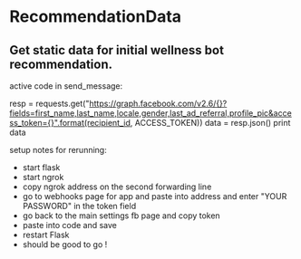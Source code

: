 # RecommendationData
Get static data for initial wellness bot recommendation.
---------------------------------------------------------
active code in send_message:

resp = requests.get("https://graph.facebook.com/v2.6/{}?fields=first_name,last_name,locale,gender,last_ad_referral,profile_pic&access_token={}".format(recipient_id, ACCESS_TOKEN))
data = resp.json()
print data

setup notes for rerunning:
* start flask
* start ngrok
* copy ngrok address on the second forwarding line
* go to webhooks page for app and paste into address and enter "YOUR PASSWORD"
  in the token field
* go back to the main settings fb page and copy token
* paste into code and save
* restart Flask
* should be good to go !
